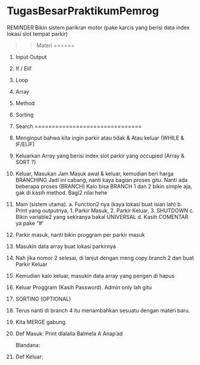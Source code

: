 # TugasBesarPraktikumPemrog

REMINDER
Bikin sistem parikran motor 
(pake karcis yang berisi data index lokasi slot tempat parkir)
> > Materi ======
1. Input Output  
2. If / Elif  
3. Loop  
4. Array  
5. Method 
6. Sorting  
7. Search
===============================

1. Menginput bahwa kita ingin parkir atau tidak & Atau keluar
(WHILE & IF/ELIF)
2. Keluarkan Array yang berisi index slot parkir yang occupied 
(Array & SORT ?)
3.  Keluar, Masukan Jam Masuk awal & keluar, kemudian beri harga
 
BRANCHING
Jadi ini cabang, nanti kaya bagian proses gitu. Nanti ada beberapa proses (BRANCH)
Kalo bisa BRANCH 1 dan 2 bikin simple aja, gak di kasih method. Bagi2 nilai hehe

1.	Main (sistem utama). 
a.	Function2 nya (kaya lokasi buat isian lah) 
b.	Print yang outputnya, 1. Parkir Masuk, 2. Parkir Keluar, 3. SHUTDOWN
c.	Bikin variable2 yang sekiranya bakal UNIVERSAL
d.	Kasih COMENTAR ya pake “#’

2.	Parkir masuk, nanti bikin proggram per parkir masuk
3.	Masukin data array buat lokasi parkirnya

4.	Nah jika nomor 2 selesai, di lanjut dengan meng copy branch 2 dan buat Parkir Keluar
5.	Kemudian kalo keluar, masukin data array yang pengen di hapus

6.	Keluar Proggram (Kasih Password). Admin only lah gitu
7.	SORTING (OPTIONAL)

8.	Terus nanti di branch 4 itu menambahkan sesuatu dengan materi baru.
9.	Kita MERGE gabung.



1. Def Masuk:
Print dlalalla
Balmela
A
Anap’ad

	Blandana:

2. Def Keluar:


